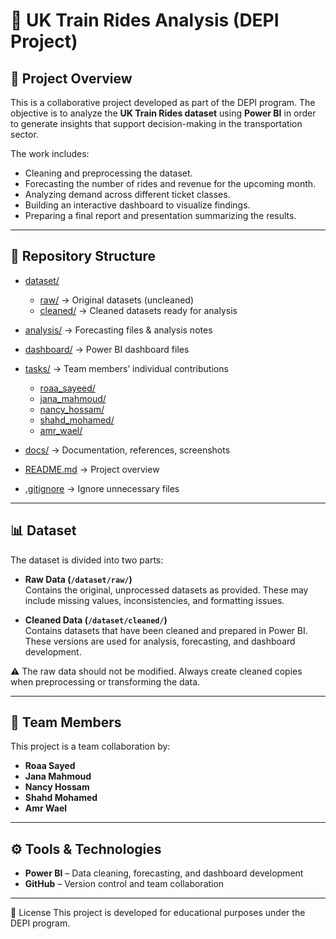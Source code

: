 # 🚆 UK Train Rides Analysis (DEPI Project)

## 📖 Project Overview
This is a collaborative project developed as part of the DEPI program. The objective is to analyze the **UK Train Rides dataset** using **Power BI** in order to generate insights that support decision-making in the transportation sector.  

The work includes:
- Cleaning and preprocessing the dataset.  
- Forecasting the number of rides and revenue for the upcoming month.  
- Analyzing demand across different ticket classes.  
- Building an interactive dashboard to visualize findings.  
- Preparing a final report and presentation summarizing the results.  

---

## 📂 Repository Structure

- [dataset/](dataset/)  
  - [raw/](dataset/raw/) → Original datasets (uncleaned)  
  - [cleaned/](dataset/cleaned/) → Cleaned datasets ready for analysis  

- [analysis/](analysis/) → Forecasting files & analysis notes  
- [dashboard/](dashboard/) → Power BI dashboard files    

- [tasks/](tasks/) → Team members’ individual contributions  
  - [roaa_sayeed/](tasks/roaa_sayeed/)  
  - [jana_mahmoud/](tasks/jana_mahmoud/)  
  - [nancy_hossam/](tasks/nancy_hossam/)  
  - [shahd_mohamed/](tasks/shahd_mohamed/)  
  - [amr_wael/](tasks/amr_wael/)  

- [docs/](docs/) → Documentation, references, screenshots  
- [README.md](README.md) → Project overview   
- [.gitignore](.gitignore) → Ignore unnecessary files   

---

## 📊 Dataset
The dataset is divided into two parts:  

- **Raw Data (`/dataset/raw/`)**  
  Contains the original, unprocessed datasets as provided. These may include missing values, inconsistencies, and formatting issues.  

- **Cleaned Data (`/dataset/cleaned/`)**  
  Contains datasets that have been cleaned and prepared in Power BI. These versions are used for analysis, forecasting, and dashboard development.  

⚠️ The raw data should not be modified. Always create cleaned copies when preprocessing or transforming the data.  

---

## 👥 Team Members
This project is a team collaboration by:  
- **Roaa Sayed**  
- **Jana Mahmoud**  
- **Nancy Hossam**  
- **Shahd Mohamed**  
- **Amr Wael**  

---

## ⚙️ Tools & Technologies
- **Power BI** – Data cleaning, forecasting, and dashboard development  
- **GitHub** – Version control and team collaboration  

---

📝 License
This project is developed for educational purposes under the DEPI program.
